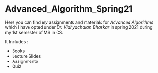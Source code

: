 # Advanced_Algorithm_Spring21

Here you can find my assignments and materials for *Advanced Algorithms* which I have opted under *Dr. Vidhyacharan Bhaskar* in spring 2021 during my 1st semester of MS in CS.

It Includes :
- Books
- Lecture Slides
- Assignments
- Quiz
